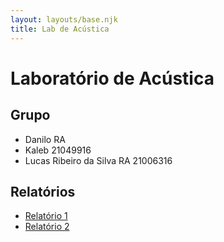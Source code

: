 ```yaml
---
layout: layouts/base.njk
title: Lab de Acústica
---
```


# Laboratório de Acústica

## Grupo

- Danilo RA
- Kaleb 21049916
- Lucas Ribeiro da Silva RA 21006316

## Relatórios

- [Relatório 1](./relatorio1.html/)
- [Relatório 2](./relatorio2/)
